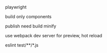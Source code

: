 playwright

build only components

publish need build minify

use webpack dev server for preview, hot reload


eslint test/**/*.js